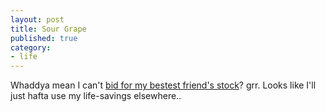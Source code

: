 ```yaml
---
layout: post
title: Sour Grape
published: true
category:
- life
---
```

Whaddya mean I can't [bid for my bestest friend's stock](https://www.ipo.google.com/)? grr. Looks like I'll just hafta use my life-savings elsewhere..

